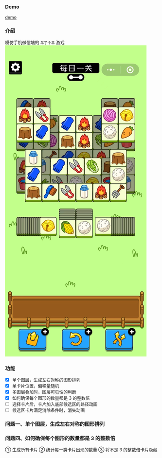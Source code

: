 ### Demo

[demo](https://codesandbox.io/p/github/wuhonglei/tripple-sheep/main?file=%2Fsrc%2FApp.tsx&selection=%5B%7B%22endColumn%22%3A8%2C%22endLineNumber%22%3A49%2C%22startColumn%22%3A8%2C%22startLineNumber%22%3A49%7D%5D&workspace=%257B%2522activeFileId%2522%253A%2522cl8pl8cdk001flrhf8t4o2mxy%2522%252C%2522openFiles%2522%253A%255B%2522%252Fsrc%252FApp.tsx%2522%255D%252C%2522sidebarPanel%2522%253A%2522EXPLORER%2522%252C%2522gitSidebarPanel%2522%253A%2522COMMIT%2522%252C%2522sidekickItems%2522%253A%255B%257B%2522type%2522%253A%2522PREVIEW%2522%252C%2522taskId%2522%253A%2522start%2522%252C%2522port%2522%253A3001%252C%2522key%2522%253A%2522cl8pmqn2w024j3b6igq6q3ec5%2522%252C%2522isMinimized%2522%253Afalse%257D%255D%257D)

### 介绍

模仿手机微信端的 `羊了个羊` 游戏
![game|200](./screenshots/game.png)

### 功能

- [x] 单个图层，生成左右对称的图形排列
- [x] 单卡片位置，偏移量随机
- [x] 多图层叠加时，图层可见性的判断
- [x] 如何确保每个图形的数量都是 3 的整数倍
- [ ] 选择卡片后，卡片加入底部候选区的路径动画
- [ ] 候选区卡片满足消除条件时，消失动画

### 问题一、单个图层，生成左右对称的图形排列

### 问题四、如何确保每个图形的数量都是 3 的整数倍

① 生成所有卡片
② 统计每一类卡片出现的数量
③ 将不是 3 的整数倍卡片隐藏
